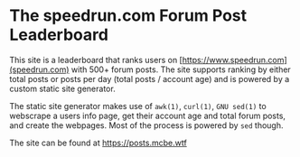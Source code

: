 The speedrun.com Forum Post Leaderboard
=======================================

This site is a leaderboard that ranks users on [https://www.speedrun.com](speedrun.com) with 500+
forum posts. The site supports ranking by either total posts or posts per day (total posts / account
age) and is powered by a custom static site generator.

The static site generator makes use of `awk(1)`, `curl(1)`, `GNU sed(1)` to webscrape a users info
page, get their account age and total forum posts, and create the webpages. Most of the process is
powered by `sed` though.

The site can be found at https://posts.mcbe.wtf
